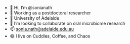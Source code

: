 - 👋 Hi, I’m @sonianath
- 👀 Working as a postdoctoral researcher
- 🌱 University of Adelaide
- 💞️ I’m looking to collaborate on oral microbiome research
- 📫 sonia.nath@adelaide.edu.au
- 😄 I live on Cuddles, Coffee, and Chaos
